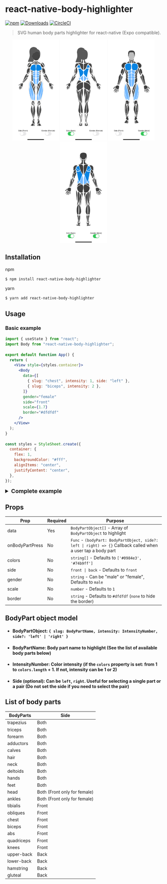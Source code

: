 # react-native-body-highlighter

[![npm](https://img.shields.io/npm/v/react-native-body-highlighter.svg)](https://www.npmjs.com/package/react-native-body-highlighter) [![Downloads](https://img.shields.io/npm/dt/react-native-body-highlighter.svg)](https://www.npmjs.com/package/react-native-body-highlighter)
[![CircleCI](https://circleci.com/gh/HichamELBSI/react-native-body-highlighter.svg?style=svg)](https://circleci.com/gh/HichamELBSI/react-native-body-highlighter)

> SVG human body parts highlighter for react-native (Expo compatible).

<div style="text-align:center;width:100%;">
  <img src="./docs/screenshots/example-female-front.PNG" width="150" alt="body-highlighter" />
  <img src="./docs/screenshots/example-female-back.PNG" width="150" alt="body-highlighter" />
  <img src="./docs/screenshots/example-male-front.PNG" width="150" alt="body-highlighter" />
  <img src="./docs/screenshots/example-male-back.PNG" width="150" alt="body-highlighter" />
</div>

## Installation

npm

```bash
$ npm install react-native-body-highlighter
```

yarn

```bash
$ yarn add react-native-body-highlighter
```

## Usage

### Basic example

```jsx
import { useState } from "react";
import Body from "react-native-body-highlighter";

export default function App() {
  return (
    <View style={styles.container}>
      <Body
        data={[
          { slug: "chest", intensity: 1, side: "left" },
          { slug: "biceps", intensity: 2 },
        ]}
        gender="female"
        side="front"
        scale={1.7}
        border="#dfdfdf"
      />
    </View>
  );
}

const styles = StyleSheet.create({
  container: {
    flex: 1,
    backgroundColor: "#fff",
    alignItems: "center",
    justifyContent: "center",
  },
});
```

<details>
<summary style="font-size:18px; font-weight: bold;">Complete example</summary>
<p>

```jsx
import { StyleSheet, Switch, Text, View } from "react-native";
import { useState } from "react";
import Body, { ExtendedBodyPart } from "react-native-body-highlighter";

export default function App() {
  const [selectedBodyPart, setSelectedBodyPart] =
    useState <
    ExtendedBodyPart >
    {
      slug: "biceps",
      intensity: 2,
      side: "right",
    };
  const [side, setSide] = (useState < "back") | ("front" > "front");
  const [gender, setGender] = (useState < "male") | ("female" > "male");

  const sideSwitch = () =>
    setSide((previousState) => (previousState === "front" ? "back" : "front"));

  const toggleGenderSwitch = () => {
    setGender((previousState) =>
      previousState === "male" ? "female" : "male"
    );
  };

  return (
    <View style={styles.container}>
      <Body
        data={[
          { slug: "chest", intensity: 1, side: "left" },
          { slug: "biceps", intensity: 1 },
          selectedBodyPart,
        ]}
        onBodyPartPress={(e, side) =>
          setSelectedBodyPart({ slug: e.slug, intensity: 2, side })
        }
        gender={gender}
        side={side}
        scale={1.7}
        border="#dfdfdf"
      />
      <View style={styles.switchContainer}>
        <View style={styles.switch}>
          <Text>Side ({side})</Text>
          <Switch onValueChange={sideSwitch} value={side === "front"} />
        </View>
        <View style={styles.switch}>
          <Text>Gender ({gender})</Text>
          <Switch
            onValueChange={toggleGenderSwitch}
            value={gender === "male"}
          />
        </View>
      </View>
    </View>
  );
}

const styles = StyleSheet.create({
  container: {
    flex: 1,
    backgroundColor: "#fff",
    alignItems: "center",
    justifyContent: "center",
  },
  switchContainer: {
    flexDirection: "row",
    gap: 30,
  },
  switch: {
    flex: 1,
    alignItems: "center",
    justifyContent: "center",
  },
});
```

</p>
</details>

## Props

| Prop            | Required | Purpose                                                                                                       |
| --------------- | -------- | ------------------------------------------------------------------------------------------------------------- |
| data            | Yes      | `BodyPartObject[]` - Array of `BodyPartObject` to highlight                                                   |
| onBodyPartPress | No       | `Func` - `(bodyPart: BodyPartObject, side?: left \| right) => {}` Callback called when a user tap a body part |
| colors          | No       | `string[]` - Defaults to `['#0984e3', '#74b9ff']`                                                             |
| side            | No       | `front \| back` - Defaults to `front`                                                                         |
| gender          | No       | `string` - Can be "male" or "female", Defaults to `male`                                                      |
| scale           | No       | `number` - Defaults to `1`                                                                                    |
| border          | No       | `string` - Defaults to `#dfdfdf` (`none` to hide the border)                                                  |

## BodyPart object model

- #### BodyPartObject: `{ slug: BodyPartName, intensity: IntensityNumber, side?: 'left' | 'right' }`

- #### BodyPartName: Body part name to highlight (See the list of available body parts below)

- #### IntensityNumber: Color intensity (if the `colors` property is set: from 1 to `colors.length` + 1. If not, intensity can be 1 or 2)

- #### Side (optional): Can be `left`, `right`. Useful for selecting a single part or a pair (Do not set the side if you need to select the pair)

## List of body parts

| BodyParts    | Side                         |
| ------------ | ---------------------------- |
| trapezius    | Both                         |
| triceps      | Both                         |
| forearm      | Both                         |
| adductors    | Both                         |
| calves       | Both                         |
| hair         | Both                         |
| neck         | Both                         |
| deltoids     | Both                         |
| hands        | Both                         |
| feet         | Both                         |
| head         | Both (Front only for female) |
| ankles       | Both (Front only for female) |
| tibialis     | Front                        |
| obliques     | Front                        |
| chest        | Front                        |
| biceps       | Front                        |
| abs          | Front                        |
| quadriceps   | Front                        |
| knees        | Front                        |
| upper-back   | Back                         |
| lower-back   | Back                         |
| hamstring    | Back                         |
| gluteal      | Back                         |
